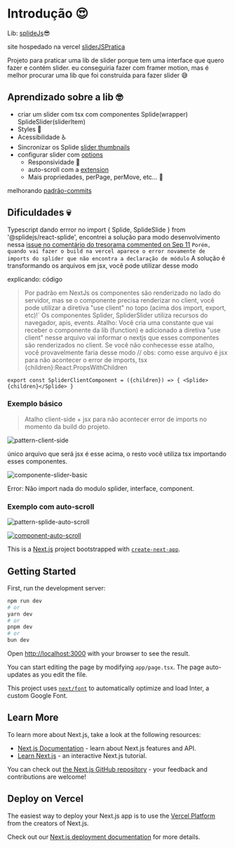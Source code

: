 # Introdução :heart_eyes:
Lib: [splideJs](https://splidejs.com/integration/react-splide/):sunglasses:

site hospedado na vercel [sliderJSPratica](https://slider-with-react-splide.vercel.app)

Projeto para praticar uma lib de slider porque tem uma interface que quero fazer e contém slider.
eu conseguiria fazer com framer motion, mas é melhor procurar uma lib que foi construída para fazer slider :sweat_smile:

## Aprendizado sobre a lib :nerd_face:
- criar um slider com tsx com componentes Splide(wrapper) SplideSlider(sliderItem)
- Styles :lipstick:
- Acessibilidade :wheelchair:
- Sincronizar os Splide [slider thumbnails](https://github.com/Splidejs/react-splide/blob/master/examples/src/js/components/ThumbnailsExample.tsx)
- configurar slider com [options](https://splidejs.com/guides/options/)
  - Responsividade :iphone:
  - auto-scroll com a [extension](https://splidejs.com/extensions/auto-scroll/)
  - Mais propriedades, perPage, perMove, etc... :monocle_face:

melhorando [padrão-commits](https://github.com/iuricode/padroes-de-commits)

## Dificuldades :skull:
Typescript dando errror no import { Splide, SplideSlide } from '@splidejs/react-splide', encontrei a solução para modo desenvolvimento nessa [issue no comentário do tresorama commented on Sep 11](https://github.com/Splidejs/splide/issues/1179) 
`Porém, quando vai fazer o build na vercel aparece o error novamente de imports do splider que não encontra a declaração de módulo`
A solução é transformando os arquivos em jsx, você pode utilizar desse modo

explicando: código

> Por padrão em NextJs os componentes são renderizado no lado do servidor, mas se o componente precisa renderizar no client, você pode utilizar a diretiva "use client" no topo (acima dos import, export, etc)!`
> Os componentes Splider, SpliderSlider utiliza recursos do navegador, apis, events. Atalho: Você cria uma constante que vai receber o componente da lib (function) e adicionado a diretiva "use client" nesse arquivo vai informar o nextjs que esses componentes são renderizados no client. Se você não conhecesse esse atalho, você provavelmente faria desse modo
> // obs: como esse arquivo é jsx para não acontecer o error de imports, tsx {children}:React.PropsWithChildren

`export const SpliderClientComponent = ({children}) => {
    <Splide>{children}</Splide>
}
`
### Exemplo básico

> Atalho client-side + jsx para não acontecer error de imports no momento da build do projeto.

![pattern-client-side](https://github.com/JheanAntunes/slider-with-react-splide/assets/120582814/a2dfb4f6-b897-4531-8bf0-f6a061320846)

único arquivo que será jsx é esse acima, o resto você utiliza tsx importando esses componentes.

![componente-slider-basic](https://github.com/JheanAntunes/slider-with-react-splide/assets/120582814/44fe33af-32ae-498d-83bd-3adb5c069d51)

Error: Não import nada do modulo splider, interface, component.

### Exemplo com auto-scroll

![pattern-splide-auto-scroll](https://github.com/JheanAntunes/slider-with-react-splide/assets/120582814/2cec0d57-f684-423e-aafb-a540bfa62f89)

[
![component-auto-scroll](https://github.com/JheanAntunes/slider-with-react-splide/assets/120582814/7f24ef59-42b5-4f86-ac7b-c6080868786e)
](url)

This is a [Next.js](https://nextjs.org/) project bootstrapped with [`create-next-app`](https://github.com/vercel/next.js/tree/canary/packages/create-next-app).

## Getting Started

First, run the development server:

```bash
npm run dev
# or
yarn dev
# or
pnpm dev
# or
bun dev
```

Open [http://localhost:3000](http://localhost:3000) with your browser to see the result.

You can start editing the page by modifying `app/page.tsx`. The page auto-updates as you edit the file.

This project uses [`next/font`](https://nextjs.org/docs/basic-features/font-optimization) to automatically optimize and load Inter, a custom Google Font.

## Learn More

To learn more about Next.js, take a look at the following resources:

- [Next.js Documentation](https://nextjs.org/docs) - learn about Next.js features and API.
- [Learn Next.js](https://nextjs.org/learn) - an interactive Next.js tutorial.

You can check out [the Next.js GitHub repository](https://github.com/vercel/next.js/) - your feedback and contributions are welcome!

## Deploy on Vercel

The easiest way to deploy your Next.js app is to use the [Vercel Platform](https://vercel.com/new?utm_medium=default-template&filter=next.js&utm_source=create-next-app&utm_campaign=create-next-app-readme) from the creators of Next.js.

Check out our [Next.js deployment documentation](https://nextjs.org/docs/deployment) for more details.
